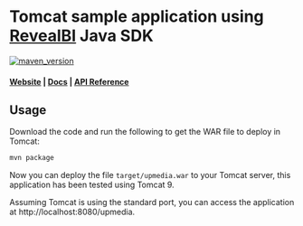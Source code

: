 # Tomcat sample application using [RevealBI](https://revealbi.io/) Java SDK
[![maven_version](https://img.shields.io/maven-metadata/v?metadataUrl=https%3A%2F%2Fmaven.revealbi.io%2Frepository%2Fpublic%2Fcom%2Finfragistics%2Freveal%2Fsdk%2Freveal-sdk%2Fmaven-metadata.xml)](https://maven.revealbi.io/#basicsearch/com.infragistics.reveal.reveal-sdk)
#### [Website](https://revealbi.io/) | [Docs](https://help.revealbi.io/en/developer/java-sdk/overview.html) | [API Reference](https://help.revealbi.io/en/developer/java-sdk/api-reference.html)

## Usage
Download the code and run the following to get the WAR file to deploy in Tomcat:

```sh
mvn package
```

Now you can deploy the file `target/upmedia.war` to your Tomcat server, this application has been tested using Tomcat 9.

Assuming Tomcat is using the standard port, you can access the application at http://localhost:8080/upmedia.
